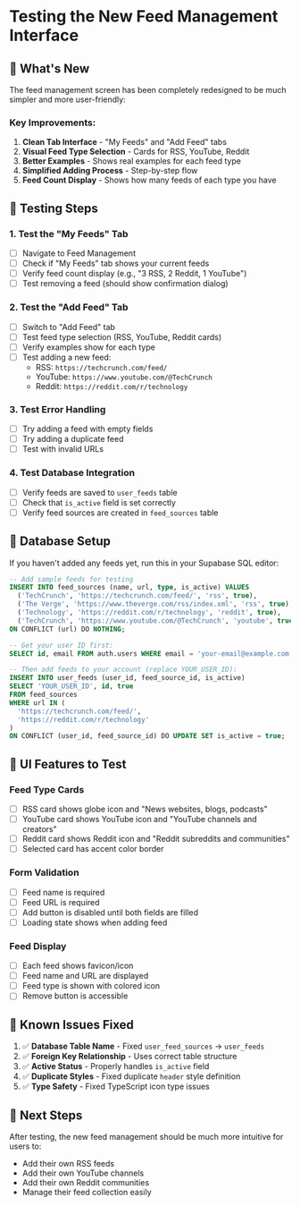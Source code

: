 # Testing the New Feed Management Interface

## 🎯 **What's New**

The feed management screen has been completely redesigned to be much simpler and more user-friendly:

### **Key Improvements:**
1. **Clean Tab Interface** - "My Feeds" and "Add Feed" tabs
2. **Visual Feed Type Selection** - Cards for RSS, YouTube, Reddit
3. **Better Examples** - Shows real examples for each feed type
4. **Simplified Adding Process** - Step-by-step flow
5. **Feed Count Display** - Shows how many feeds of each type you have

## 🧪 **Testing Steps**

### **1. Test the "My Feeds" Tab**
- [ ] Navigate to Feed Management
- [ ] Check if "My Feeds" tab shows your current feeds
- [ ] Verify feed count display (e.g., "3 RSS, 2 Reddit, 1 YouTube")
- [ ] Test removing a feed (should show confirmation dialog)

### **2. Test the "Add Feed" Tab**
- [ ] Switch to "Add Feed" tab
- [ ] Test feed type selection (RSS, YouTube, Reddit cards)
- [ ] Verify examples show for each type
- [ ] Test adding a new feed:
  - RSS: `https://techcrunch.com/feed/`
  - YouTube: `https://www.youtube.com/@TechCrunch`
  - Reddit: `https://reddit.com/r/technology`

### **3. Test Error Handling**
- [ ] Try adding a feed with empty fields
- [ ] Try adding a duplicate feed
- [ ] Test with invalid URLs

### **4. Test Database Integration**
- [ ] Verify feeds are saved to `user_feeds` table
- [ ] Check that `is_active` field is set correctly
- [ ] Verify feed sources are created in `feed_sources` table

## 🔧 **Database Setup**

If you haven't added any feeds yet, run this in your Supabase SQL editor:

```sql
-- Add sample feeds for testing
INSERT INTO feed_sources (name, url, type, is_active) VALUES
  ('TechCrunch', 'https://techcrunch.com/feed/', 'rss', true),
  ('The Verge', 'https://www.theverge.com/rss/index.xml', 'rss', true),
  ('Technology', 'https://reddit.com/r/technology', 'reddit', true),
  ('TechCrunch', 'https://www.youtube.com/@TechCrunch', 'youtube', true)
ON CONFLICT (url) DO NOTHING;

-- Get your user ID first:
SELECT id, email FROM auth.users WHERE email = 'your-email@example.com';

-- Then add feeds to your account (replace YOUR_USER_ID):
INSERT INTO user_feeds (user_id, feed_source_id, is_active) 
SELECT 'YOUR_USER_ID', id, true 
FROM feed_sources 
WHERE url IN (
  'https://techcrunch.com/feed/',
  'https://reddit.com/r/technology'
)
ON CONFLICT (user_id, feed_source_id) DO UPDATE SET is_active = true;
```

## 🎨 **UI Features to Test**

### **Feed Type Cards**
- [ ] RSS card shows globe icon and "News websites, blogs, podcasts"
- [ ] YouTube card shows YouTube icon and "YouTube channels and creators"
- [ ] Reddit card shows Reddit icon and "Reddit subreddits and communities"
- [ ] Selected card has accent color border

### **Form Validation**
- [ ] Feed name is required
- [ ] Feed URL is required
- [ ] Add button is disabled until both fields are filled
- [ ] Loading state shows when adding feed

### **Feed Display**
- [ ] Each feed shows favicon/icon
- [ ] Feed name and URL are displayed
- [ ] Feed type is shown with colored icon
- [ ] Remove button is accessible

## 🐛 **Known Issues Fixed**

1. ✅ **Database Table Name** - Fixed `user_feed_sources` → `user_feeds`
2. ✅ **Foreign Key Relationship** - Uses correct table structure
3. ✅ **Active Status** - Properly handles `is_active` field
4. ✅ **Duplicate Styles** - Fixed duplicate `header` style definition
5. ✅ **Type Safety** - Fixed TypeScript icon type issues

## 🚀 **Next Steps**

After testing, the new feed management should be much more intuitive for users to:
- Add their own RSS feeds
- Add their own YouTube channels  
- Add their own Reddit communities
- Manage their feed collection easily 